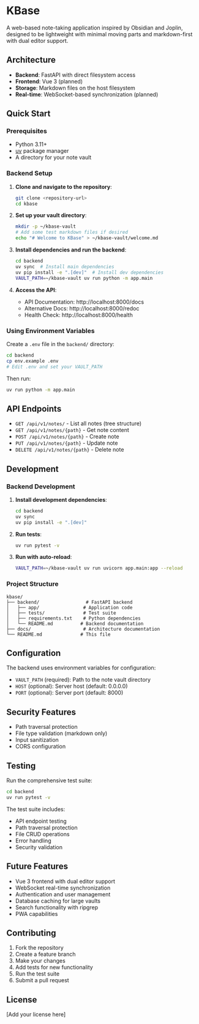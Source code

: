 # KBase

A web-based note-taking application inspired by Obsidian and Joplin, designed to be lightweight with minimal moving parts and markdown-first with dual editor support.

## Architecture

- **Backend**: FastAPI with direct filesystem access
- **Frontend**: Vue 3 (planned)
- **Storage**: Markdown files on the host filesystem
- **Real-time**: WebSocket-based synchronization (planned)

## Quick Start

### Prerequisites

- Python 3.11+
- [uv](https://docs.astral.sh/uv/) package manager
- A directory for your note vault

### Backend Setup

1. **Clone and navigate to the repository**:
   ```bash
   git clone <repository-url>
   cd kbase
   ```

2. **Set up your vault directory**:
   ```bash
   mkdir -p ~/kbase-vault
   # Add some test markdown files if desired
   echo "# Welcome to KBase" > ~/kbase-vault/welcome.md
   ```

3. **Install dependencies and run the backend**:
   ```bash
   cd backend
   uv sync  # Install main dependencies
   uv pip install -e ".[dev]"  # Install dev dependencies
   VAULT_PATH=~/kbase-vault uv run python -m app.main
   ```

4. **Access the API**:
   - API Documentation: http://localhost:8000/docs
   - Alternative Docs: http://localhost:8000/redoc
   - Health Check: http://localhost:8000/health

### Using Environment Variables

Create a `.env` file in the `backend/` directory:

```bash
cd backend
cp env.example .env
# Edit .env and set your VAULT_PATH
```

Then run:
```bash
uv run python -m app.main
```

## API Endpoints

- `GET /api/v1/notes/` - List all notes (tree structure)
- `GET /api/v1/notes/{path}` - Get note content
- `POST /api/v1/notes/{path}` - Create note
- `PUT /api/v1/notes/{path}` - Update note
- `DELETE /api/v1/notes/{path}` - Delete note

## Development

### Backend Development

1. **Install development dependencies**:
   ```bash
   cd backend
   uv sync
   uv pip install -e ".[dev]"
   ```

2. **Run tests**:
   ```bash
   uv run pytest -v
   ```

3. **Run with auto-reload**:
   ```bash
   VAULT_PATH=~/kbase-vault uv run uvicorn app.main:app --reload
   ```

### Project Structure

```
kbase/
├── backend/                 # FastAPI backend
│   ├── app/                # Application code
│   ├── tests/              # Test suite
│   ├── requirements.txt    # Python dependencies
│   └── README.md          # Backend documentation
├── docs/                   # Architecture documentation
└── README.md              # This file
```

## Configuration

The backend uses environment variables for configuration:

- `VAULT_PATH` (required): Path to the note vault directory
- `HOST` (optional): Server host (default: 0.0.0.0)
- `PORT` (optional): Server port (default: 8000)

## Security Features

- Path traversal protection
- File type validation (markdown only)
- Input sanitization
- CORS configuration

## Testing

Run the comprehensive test suite:

```bash
cd backend
uv run pytest -v
```

The test suite includes:
- API endpoint testing
- Path traversal protection
- File CRUD operations
- Error handling
- Security validation

## Future Features

- Vue 3 frontend with dual editor support
- WebSocket real-time synchronization
- Authentication and user management
- Database caching for large vaults
- Search functionality with ripgrep
- PWA capabilities

## Contributing

1. Fork the repository
2. Create a feature branch
3. Make your changes
4. Add tests for new functionality
5. Run the test suite
6. Submit a pull request

## License

[Add your license here]
